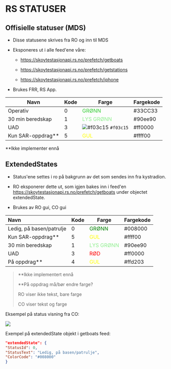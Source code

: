 # RS STATUSER

## Offisielle statuser (MDS)

- Disse statusene skrives fra RO og inn til MDS

- Eksponeres ut i alle feed'ene våre:  
  
  - https://skoytestasjonapi.rs.no/prefetch/getboats
  
  - https://skoytestasjonapi.rs.no/prefetch/getstations
  
  - https://skoytestasjonapi.rs.no/prefetch/iphone

- Brukes FRR, RS App.

| Navn              | Kode | Farge                                         | Fargekode |
| ----------------- | ---- | --------------------------------------------- | --------- |
| Operativ          | 0    | <span style="color: #33CC33">GRØNN</span>     | #33CC33   |
| 30 min beredskap  | 1    | <span style="color: #90ee90">LYS GRØNN</span> | #90ee90   |
| UAD               | 3    | ![#f03c15](https://via.placeholder.com/15/f03c15/000000?text=+) `#f03c15`       | #ff0000   |
| Kun SAR-oppdrag** | 5    | <span style="color: #ffff00">GUL</span>       | #ffff00   |

**Ikke implementer ennå



## ExtendedStates

- Status'ene settes i ro på bakgrunn av det som sendes inn fra kystradion.

- RO eksponerer dette ut, som igjen bakes inn i feed'en https://skoytestasjonapi.rs.no/prefetch/getboats under objectet extendedState.

- Brukes av RO gui, CO gui 

| Navn                     | Kode | Farge                                         | Fargekode |
|:------------------------ | ---- | --------------------------------------------- | --------- |
| Ledig, på basen/patrulje | 0    | <span style="color: #008000">GRØNN</span>     | #008000   |
| Kun SAR-oppdrag**        | 5    | <span style="color: #ffff00">GUL</span>       | #ffff00   |
| 30 min beredskap         | 1    | <span style="color: #90ee90">LYS GRØNN</span> | #90ee90   |
| UAD                      | 3    | <span style="color: #ff0000">RØD</span>       | #ff0000   |
| På oppdrag**             | 4    | <span style="color: #FFFF00">GUL</span>       | #ffd203   |



> **Ikke implementert ennå
> 
> **På oppdrag må/bør endre farge?
> 
> RO viser ikke tekst, bare farge
> 
> CO viser tekst og farge



Eksempel på status visning fra CO:

![](C:\Users\bernt\AppData\Roaming\marktext\images\2020-10-15-11-08-13-image.png)



Exempel på extendedState objekt i getboats feed:

```json
"extendedState": {
"StatusId": 0,
"StatusText": "Ledig, på basen/patrulje",
"ColorCode": "#008000"
}
```


